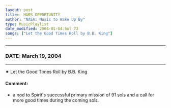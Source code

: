 ```yaml
---
layout: post
title:  MARS OPPORTUNITY
author: "NASA: Music to Wake Up By"
type: MusicPlaylist
date_modified: 2004-01-04:Sol 73
songs: ["Let the Good Times Roll by B.B. King"]
---
```


----
### DATE: March 19, 2004
----
✷ Let the Good Times Roll by B.B. King

#### Comment:
* a nod to Spirit's successful primary mission of 91 sols and a call for more good times during the coming sols.



<br/>
<center>
	<a target="_blank"
	   href="https://twitter.com/intent/tweet?hashtags=Space,NASA,Playlist,NASAWakeupCalls,SpaceProgram&text={{ page.author}}, '{{ page.songs.first }}' {{ page.title }}, {{ page.date | date: '%B %d, %Y' }}. {{ site.url }}{{ page.url }}&via=nasawakeupcalls"><i class="fab fa-twitter" alt="Tweet this page" style="font-size: 1.3em;"></i></a>
	&nbsp; 	<i class="fas fa-user-astronaut" style="font-size: 1.5em;"></i> &nbsp;
    <a type="amzn" search="'Let the Good Times Roll by B.B. King'" category="popular music">
    <i class="fab fa-amazon" style="font-size: 1.3em;"></i></a>
</center>
